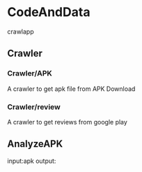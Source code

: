 # CodeAndData
crawlapp

## Crawler
### Crawler/APK
A crawler to get apk file from APK Download
### Crawler/review
A crawler to get reviews from google play

## AnalyzeAPK
input:apk
output:
